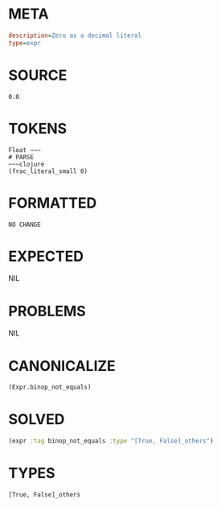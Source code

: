 # META
~~~ini
description=Zero as a decimal literal
type=expr
~~~
# SOURCE
~~~roc
0.0
~~~
# TOKENS
~~~text
Float ~~~
# PARSE
~~~clojure
(frac_literal_small 0)
~~~
# FORMATTED
~~~roc
NO CHANGE
~~~
# EXPECTED
NIL
# PROBLEMS
NIL
# CANONICALIZE
~~~clojure
(Expr.binop_not_equals)
~~~
# SOLVED
~~~clojure
(expr :tag binop_not_equals :type "[True, False]_others")
~~~
# TYPES
~~~roc
[True, False]_others
~~~
